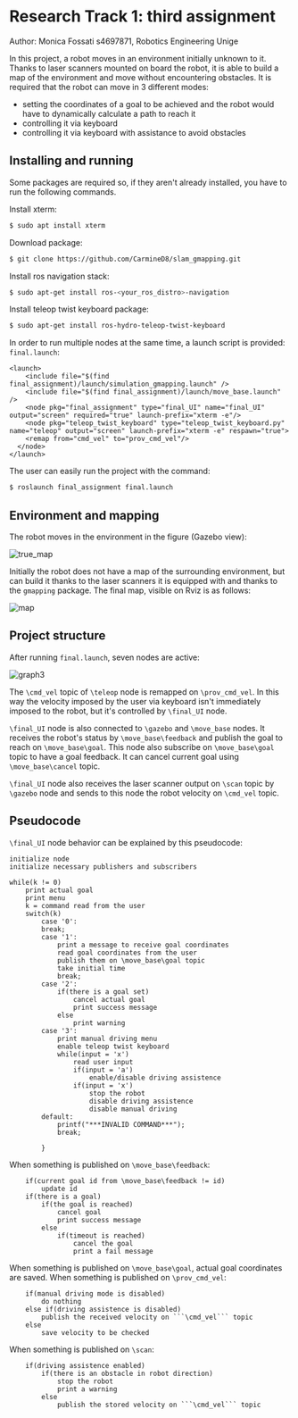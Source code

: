 # Research Track 1: third assignment 
Author: Monica Fossati s4697871, Robotics Engineering Unige

In this project, a robot moves in an environment initially unknown to it. Thanks to laser scanners mounted on board the robot, it is able to build a map of the environment and move without encountering obstacles.
It is required that the robot can move in 3 different modes:
*  setting the coordinates of a goal to be achieved and the robot would have to dynamically calculate a path to reach it 
*  controlling it via keyboard 
*  controlling it via keyboard with assistance to avoid obstacles

## Installing and running
Some packages are required so, if they aren't already installed, you have to run the following commands.

Install xterm:
```bash
$ sudo apt install xterm
```
Download package:
```bash
$ git clone https://github.com/CarmineD8/slam_gmapping.git
```
Install ros navigation stack:
```bash
$ sudo apt-get install ros-<your_ros_distro>-navigation
```
Install teleop twist keyboard package:
```bash
$ sudo apt-get install ros-hydro-teleop-twist-keyboard
```
In order to run multiple nodes at the same time, a launch script is provided:
```final.launch```:
```
<launch>
    <include file="$(find final_assignment)/launch/simulation_gmapping.launch" />
    <include file="$(find final_assignment)/launch/move_base.launch" />
    <node pkg="final_assignment" type="final_UI" name="final_UI" output="screen" required="true" launch-prefix="xterm -e"/>
    <node pkg="teleop_twist_keyboard" type="teleop_twist_keyboard.py" name="teleop" output="screen" launch-prefix="xterm -e" respawn="true">
    <remap from="cmd_vel" to="prov_cmd_vel"/>
  </node>
</launch>
```
The user can easily run the project with the command:
```bash
$ roslaunch final_assignment final.launch 
```
## Environment and mapping
The robot moves in the environment in the figure (Gazebo view):

![true_map](https://user-images.githubusercontent.com/62377263/148927975-c272cc18-bd40-4af4-822e-f6440199b8a9.JPG)

Initially the robot does not have a map of the surrounding environment, but can build it thanks to the laser scanners it is equipped with and thanks to the ```gmapping``` package.
The final map, visible on Rviz is as follows:

![map](https://user-images.githubusercontent.com/62377263/148928409-d8d45436-5e83-4284-8f01-b21346316c74.JPG)

## Project structure
After running ```final.launch```, seven nodes are active:

![graph3](https://user-images.githubusercontent.com/62377263/148929443-39082c28-c785-43f7-88e0-f35ff369175c.JPG)

The ```\cmd_vel``` topic of ```\teleop``` node is remapped on ```\prov_cmd_vel```. In this way the velocity imposed by the user via keyboard isn't immediately imposed to the robot, but it's controlled by ```\final_UI``` node.

```\final_UI``` node is also connected to ```\gazebo``` and ```\move_base``` nodes.
It receives the robot's status by ```\move_base\feedback``` and publish the goal to reach on ```\move_base\goal```. This node also subscribe on ```\move_base\goal``` topic to have a goal feedback. It can cancel current goal using ```\move_base\cancel``` topic.

```\final_UI``` node also receives the laser scanner output on ```\scan``` topic by ```\gazebo``` node and sends to this node the robot velocity on ```\cmd_vel``` topic.

## Pseudocode
```\final_UI``` node behavior can be explained by this pseudocode:

```pseudocode
initialize node
initialize necessary publishers and subscribers

while(k != 0)
    print actual goal
    print menu
    k = command read from the user
    switch(k)
	    case '0':
	    break;
	    case '1':
            print a message to receive goal coordinates
	    	read goal coordinates from the user
            publish them on \move_base\goal topic
            take initial time
	    	break;
	    case '2':
	    	if(there is a goal set)
                cancel actual goal 
                print success message
            else
                print warning
	    case '3':
	    	print manual driving menu
            enable teleop twist keyboard
            while(input = 'x')
                read user input
                if(input = 'a')
                    enable/disable driving assistence
                if(input = 'x')
                    stop the robot
                    disable driving assistence
                    disable manual driving
	    default:
	    	printf("***INVALID COMMAND***");
	    	break;
	    	
	    }
```
When something is published on ```\move_base\feedback```:
```pseudocode
	if(current goal id from \move_base\feedback != id)
		update id
	if(there is a goal)
		if(the goal is reached)
			cancel goal
			print success message
		else
			if(timeout is reached)
				cancel the goal
				print a fail message
```
When something is published on ```\move_base\goal```, actual goal coordinates are saved.
When something is published on ```\prov_cmd_vel```:
```pseudocode
	if(manual driving mode is disabled)
		do nothing
	else if(driving assistence is disabled)
		publish the received velocity on ```\cmd_vel``` topic
	else 
		save velocity to be checked	
```
When something is published on ```\scan```:
```pseudocode
	if(driving assistence enabled)
		if(there is an obstacle in robot direction)
			stop the robot
			print a warning
		else
			publish the stored velocity on ```\cmd_vel``` topic
```

